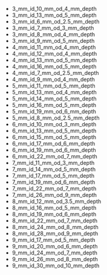 * 3_mm_id_10_mm_od_4_mm_depth
* 3_mm_id_13_mm_od_5_mm_depth
* 3_mm_id_6_mm_od_2.5_mm_depth
* 3_mm_id_7_mm_od_3_mm_depth
* 3_mm_id_8_mm_od_4_mm_depth
* 3_mm_id_9_mm_od_5_mm_depth
* 4_mm_id_11_mm_od_4_mm_depth
* 4_mm_id_12_mm_od_4_mm_depth
* 4_mm_id_13_mm_od_5_mm_depth
* 4_mm_id_16_mm_od_5_mm_depth
* 4_mm_id_7_mm_od_2.5_mm_depth
* 4_mm_id_9_mm_od_4_mm_depth
* 5_mm_id_11_mm_od_5_mm_depth
* 5_mm_id_13_mm_od_4_mm_depth
* 5_mm_id_14_mm_od_5_mm_depth
* 5_mm_id_16_mm_od_5_mm_depth
* 5_mm_id_19_mm_od_6_mm_depth
* 5_mm_id_8_mm_od_2.5_mm_depth
* 6_mm_id_10_mm_od_3_mm_depth
* 6_mm_id_13_mm_od_5_mm_depth
* 6_mm_id_15_mm_od_5_mm_depth
* 6_mm_id_17_mm_od_6_mm_depth
* 6_mm_id_19_mm_od_6_mm_depth
* 6_mm_id_22_mm_od_7_mm_depth
* 7_mm_id_11_mm_od_3_mm_depth
* 7_mm_id_14_mm_od_5_mm_depth
* 7_mm_id_17_mm_od_5_mm_depth
* 7_mm_id_19_mm_od_6_mm_depth
* 7_mm_id_22_mm_od_7_mm_depth
* 7_mm_id_26_mm_od_9_mm_depth
* 8_mm_id_12_mm_od_3.5_mm_depth
* 8_mm_id_16_mm_od_5_mm_depth
* 8_mm_id_19_mm_od_6_mm_depth
* 8_mm_id_22_mm_od_7_mm_depth
* 8_mm_id_24_mm_od_8_mm_depth
* 8_mm_id_28_mm_od_9_mm_depth
* 9_mm_id_17_mm_od_5_mm_depth
* 9_mm_id_20_mm_od_6_mm_depth
* 9_mm_id_24_mm_od_7_mm_depth
* 9_mm_id_26_mm_od_8_mm_depth
* 9_mm_id_30_mm_od_10_mm_depth
